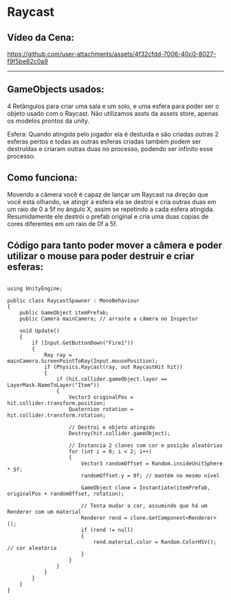 # Raycast

## Vídeo da Cena:

https://github.com/user-attachments/assets/4f32cfdd-7006-40c0-8027-f9f5be82c0a9

----
GameObjects usados: 
---
4 Retângulos para criar uma sala e um solo, e uma esfera para poder ser o objeto usado com o Raycast.
Não utilizamos assts da assets store, apenas os modelos prontos da unity.

Esfera: Quando atingida pelo jogador ela é destuida e são criadas outras 2 esferas pertos e todas as outras esferas criadas também podem ser destruídas e criaram outras duas no processo, podendo ser infinito esse processo.


<h2>Como funciona:</h2> Movendo a câmera você é capaz de lançar um Raycast na direção que você está olhando, se atingir a esfera ela se destroi e cria outras duas em um raio de 0 a 5f no ângulo X, assim se repetindo a cada esfera atingida.
Resumidamente ele destrói o prefab original e cria uma duas copias de cores diferentes em um raio de 0f a 5f.

Código para tanto poder mover a câmera e poder utilizar o mouse para poder destruir e criar esferas:
--

```

using UnityEngine;

public class RaycastSpawner : MonoBehaviour
{
    public GameObject itemPrefab;
    public Camera mainCamera; // arraste a câmera no Inspector

    void Update()
    {
        if (Input.GetButtonDown("Fire1"))
        {
            Ray ray = mainCamera.ScreenPointToRay(Input.mousePosition);
            if (Physics.Raycast(ray, out RaycastHit hit))
            {
                if (hit.collider.gameObject.layer == LayerMask.NameToLayer("Item"))
                {
                    Vector3 originalPos = hit.collider.transform.position;
                    Quaternion rotation = hit.collider.transform.rotation;

                    // Destroi o objeto atingido
                    Destroy(hit.collider.gameObject);

                    // Instancia 2 clones com cor e posição aleatórias
                    for (int i = 0; i < 2; i++)
                    {
                        Vector3 randomOffset = Random.insideUnitSphere * 5f;
                        randomOffset.y = 0f; // mantém no mesmo nível

                        GameObject clone = Instantiate(itemPrefab, originalPos + randomOffset, rotation);

                        // Tenta mudar a cor, assumindo que há um Renderer com um material
                        Renderer rend = clone.GetComponent<Renderer>();
                        if (rend != null)
                        {
                            rend.material.color = Random.ColorHSV(); // cor aleatória
                        }
                    }
                }
            }
        }
    }
} 

```

